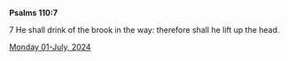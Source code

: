 **Psalms 110:7**

7 He shall drink of the brook in the way: therefore shall he lift up the head. 

[Monday 01-July, 2024](https://getbible.life/kjv/Psalms/110/7)
